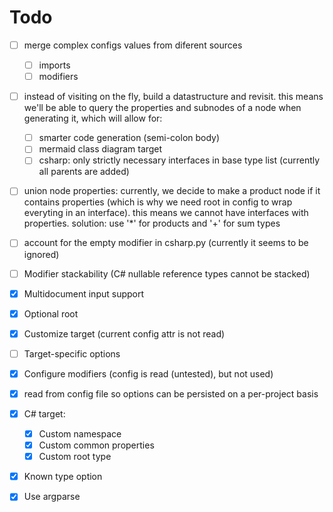 # Todo

- [ ] merge complex configs values from diferent sources
  - [ ] imports
  - [ ] modifiers

- [ ] instead of visiting on the fly, build a datastructure and revisit. this means we'll be able to query the properties and subnodes of a node when generating it, which will allow for:
  - [ ] smarter code generation (semi-colon body)
  - [ ] mermaid class diagram target
  - [ ] csharp: only strictly necessary interfaces in base type list (currently all parents are added)

- [ ] union node properties: currently, we decide to make a product node if it contains properties (which is why we need root in config to wrap everyting in an interface). this means we cannot have interfaces with properties. solution: use '*' for products and '+' for sum types
- [ ] account for the empty modifier in csharp.py (currently it seems to be ignored)

- [ ] Modifier stackability (C# nullable reference types cannot be stacked)

- [x] Multidocument input support
- [x] Optional root

- [x] Customize target (current config attr is not read)
- [ ] Target-specific options
- [x] Configure modifiers (config is read (untested), but not used)

- [x] read from config file so options can be persisted on a per-project basis
- [x] C# target:
  - [x] Custom namespace
  - [x] Custom common properties
  - [x] Custom root type
- [x] Known type option
- [x] Use argparse
